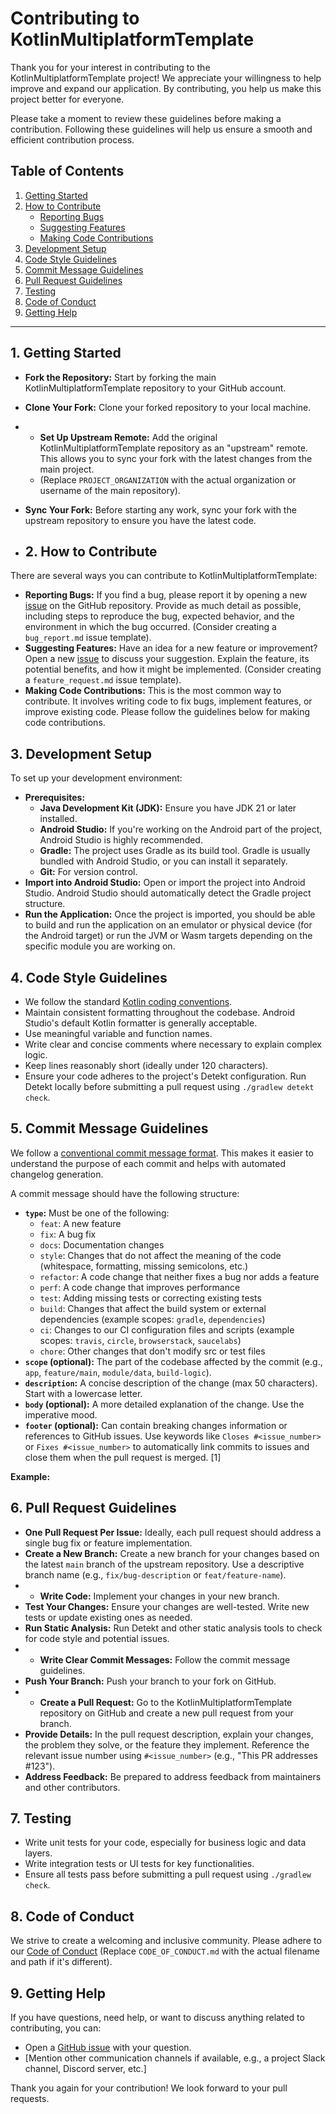 # Contributing to KotlinMultiplatformTemplate

Thank you for your interest in contributing to the KotlinMultiplatformTemplate project! We appreciate your willingness to help improve and expand our application. By contributing, you help us make this project better for everyone.

Please take a moment to review these guidelines before making a contribution. Following these guidelines will help us ensure a smooth and efficient contribution process.

## Table of Contents

1.  [Getting Started](#getting-started)
2.  [How to Contribute](#how-to-contribute)
    *   [Reporting Bugs](#reporting-bugs)
    *   [Suggesting Features](#suggesting-features)
    *   [Making Code Contributions](#making-code-contributions)
3.  [Development Setup](#development-setup)
4.  [Code Style Guidelines](#code-style-guidelines)
5.  [Commit Message Guidelines](#commit-message-guidelines)
6.  [Pull Request Guidelines](#pull-request-guidelines)
7.  [Testing](#testing)
8.  [Code of Conduct](#code-of-conduct)
9.  [Getting Help](#getting-help)

---

## 1. Getting Started

*   **Fork the Repository:** Start by forking the main KotlinMultiplatformTemplate repository to your GitHub account.
*   **Clone Your Fork:** Clone your forked repository to your local machine.
*   *   **Set Up Upstream Remote:** Add the original KotlinMultiplatformTemplate repository as an "upstream" remote. This allows you to sync your fork with the latest changes from the main project.
    *   (Replace `PROJECT_ORGANIZATION` with the actual organization or username of the main repository).
*   **Sync Your Fork:** Before starting any work, sync your fork with the upstream repository to ensure you have the latest code.

*   ## 2. How to Contribute

There are several ways you can contribute to KotlinMultiplatformTemplate:

*   **Reporting Bugs:** If you find a bug, please report it by opening a new [issue](https://github.com/PROJECT_ORGANIZATION/KotlinMultiplatformTemplate/issues/new?assignees=&labels=&projects=&template=bug_report.md&title=) on the GitHub repository. Provide as much detail as possible, including steps to reproduce the bug, expected behavior, and the environment in which the bug occurred. (Consider creating a `bug_report.md` issue template).
*   **Suggesting Features:** Have an idea for a new feature or improvement? Open a new [issue](https://github.com/PROJECT_ORGANIZATION/KotlinMultiplatformTemplate/issues/new?assignees=&labels=&projects=&template=feature_request.md&title=) to discuss your suggestion. Explain the feature, its potential benefits, and how it might be implemented. (Consider creating a `feature_request.md` issue template).
*   **Making Code Contributions:** This is the most common way to contribute. It involves writing code to fix bugs, implement features, or improve existing code. Please follow the guidelines below for making code contributions.

## 3. Development Setup

To set up your development environment:

*   **Prerequisites:**
    *   **Java Development Kit (JDK):** Ensure you have JDK 21 or later installed.
    *   **Android Studio:** If you're working on the Android part of the project, Android Studio is highly recommended.
    *   **Gradle:** The project uses Gradle as its build tool. Gradle is usually bundled with Android Studio, or you can install it separately.
    *   **Git:** For version control.
*   **Import into Android Studio:** Open or import the project into Android Studio. Android Studio should automatically detect the Gradle project structure.
*   **Run the Application:** Once the project is imported, you should be able to build and run the application on an emulator or physical device (for the Android target) or run the JVM or Wasm targets depending on the specific module you are working on.

## 4. Code Style Guidelines

*   We follow the standard [Kotlin coding conventions](https://kotlinlang.org/docs/coding-conventions.html).
*   Maintain consistent formatting throughout the codebase. Android Studio's default Kotlin formatter is generally acceptable.
*   Use meaningful variable and function names.
*   Write clear and concise comments where necessary to explain complex logic.
*   Keep lines reasonably short (ideally under 120 characters).
*   Ensure your code adheres to the project's Detekt configuration. Run Detekt locally before submitting a pull request using `./gradlew detekt check`.

## 5. Commit Message Guidelines

We follow a [conventional commit message format](https://www.conventionalcommits.org/en/v1.0.0/). This makes it easier to understand the purpose of each commit and helps with automated changelog generation.

A commit message should have the following structure:
*   **`type`:** Must be one of the following:
    *   `feat`: A new feature
    *   `fix`: A bug fix
    *   `docs`: Documentation changes
    *   `style`: Changes that do not affect the meaning of the code (whitespace, formatting, missing semicolons, etc.)
    *   `refactor`: A code change that neither fixes a bug nor adds a feature
    *   `perf`: A code change that improves performance
    *   `test`: Adding missing tests or correcting existing tests
    *   `build`: Changes that affect the build system or external dependencies (example scopes: `gradle`, `dependencies`)
    *   `ci`: Changes to our CI configuration files and scripts (example scopes: `travis`, `circle`, `browserstack`, `saucelabs`)
    *   `chore`: Other changes that don't modify src or test files
*   **`scope` (optional):** The part of the codebase affected by the commit (e.g., `app`, `feature/main`, `module/data`, `build-logic`).
*   **`description`:** A concise description of the change (max 50 characters). Start with a lowercase letter.
*   **`body` (optional):** A more detailed explanation of the change. Use the imperative mood.
*   **`footer` (optional):** Can contain breaking changes information or references to GitHub issues. Use keywords like `Closes #<issue_number>` or `Fixes #<issue_number>` to automatically link commits to issues and close them when the pull request is merged. [1]

**Example:**
## 6. Pull Request Guidelines

*   **One Pull Request Per Issue:** Ideally, each pull request should address a single bug fix or feature implementation.
*   **Create a New Branch:** Create a new branch for your changes based on the latest `main` branch of the upstream repository. Use a descriptive branch name (e.g., `fix/bug-description` or `feat/feature-name`).
*   *   **Write Code:** Implement your changes in your new branch.
*   **Test Your Changes:** Ensure your changes are well-tested. Write new tests or update existing ones as needed.
*   **Run Static Analysis:** Run Detekt and other static analysis tools to check for code style and potential issues.
*   *   **Write Clear Commit Messages:** Follow the commit message guidelines.
*   **Push Your Branch:** Push your branch to your fork on GitHub.
*   *   **Create a Pull Request:** Go to the KotlinMultiplatformTemplate repository on GitHub and create a new pull request from your branch.
*   **Provide Details:** In the pull request description, explain your changes, the problem they solve, or the feature they implement. Reference the relevant issue number using `#<issue_number>` (e.g., "This PR addresses #123").
*   **Address Feedback:** Be prepared to address feedback from maintainers and other contributors.

## 7. Testing

*   Write unit tests for your code, especially for business logic and data layers.
*   Write integration tests or UI tests for key functionalities.
*   Ensure all tests pass before submitting a pull request using `./gradlew check`.

## 8. Code of Conduct

We strive to create a welcoming and inclusive community. Please adhere to our [Code of Conduct](CODE_OF_CONDUCT.md) (Replace `CODE_OF_CONDUCT.md` with the actual filename and path if it's different).

## 9. Getting Help

If you have questions, need help, or want to discuss anything related to contributing, you can:

*   Open a [GitHub issue](https://github.com/PROJECT_ORGANIZATION/KotlinMultiplatformTemplate/issues/new) with your question.
*   [Mention other communication channels if available, e.g., a project Slack channel, Discord server, etc.]

Thank you again for your contribution! We look forward to your pull requests.
